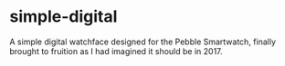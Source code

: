 # simple-digital
A simple digital watchface designed for the Pebble Smartwatch, finally brought to fruition as I had imagined it should be in 2017.
